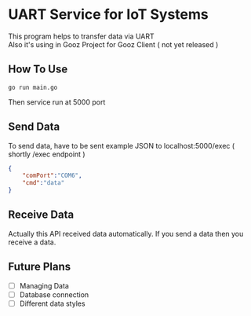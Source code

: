 # UART Service for IoT Systems
This program helps to transfer data via UART</br>
Also it's using in Gooz Project for Gooz Client ( not yet released )
## How To Use
```shell
go run main.go
```
Then service run at 5000 port
## Send Data
To send data, have to be sent example JSON to localhost:5000/exec ( shortly /exec endpoint )
```json
{
    "comPort":"COM6",
    "cmd":"data"
}
```
## Receive Data
Actually this API received data automatically. If you send a data then you receive a data.
## Future Plans
- [ ] Managing Data
- [ ] Database connection
- [ ] Different data styles
